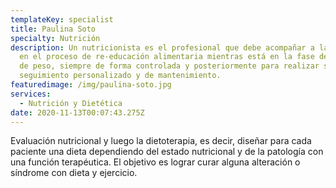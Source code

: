 ```yaml
---
templateKey: specialist
title: Paulina Soto
specialty: Nutrición
description: Un nutricionista es el profesional que debe acompañar a la persona
  en el proceso de re-educación alimentaria mientras está en la fase de ajuste
  de peso, siempre de forma controlada y posteriormente para realizar su
  seguimiento personalizado y de mantenimiento.
featuredimage: /img/paulina-soto.jpg
services:
  - Nutrición y Dietética
date: 2020-11-13T00:07:43.275Z
---
```

Evaluación nutricional y luego la dietoterapia, es decir, diseñar para cada paciente una dieta dependiendo del estado nutricional y de la patología con una función terapéutica. El objetivo es lograr curar alguna alteración o síndrome con dieta y ejercicio.